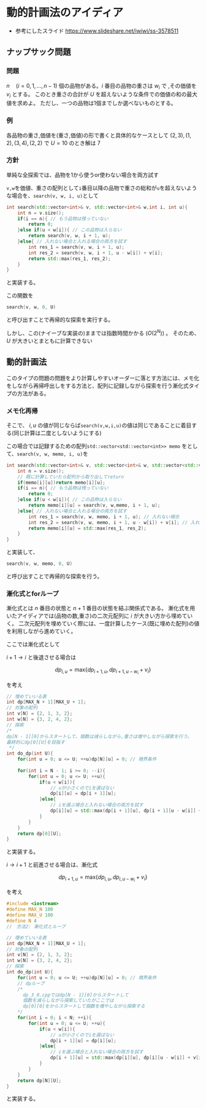 # 動的計画法のアイディア

- 参考にしたスライド 
https://www.slideshare.net/iwiwi/ss-3578511

## ナップサック問題

### 問題
$n \quad(i = 0,1,\ldots, n - 1)$ 個の品物がある。$i$ 番目の品物の重さは $w_i$ で ,その価値を $v_i$ とする。 
このとき重さの合計が $U$ を超えないような条件での価値の和の最大値を求めよ。
ただし、一つの品物は1個までしか選べないものとする。

### 例

各品物の重さ,価値を(重さ,価値)の形で書くと具体的なケースとして $(2,3),(1,2),(3,4),(2,2)$ で $U = 10$ のとき解は $7$

### 方針

単純な全探索では、品物を1から使うor使わない場合を両方試す

`v,w`を価値、重さの配列として`i`番目以降の品物で重さの総和が`u`を超えないような場合を、`search(v, w, i, u)`として

```C++
int search(std::vector<int>& v, std::vector<int>& w,int i, int u){
    int n = v.size();
    if(i == n){ // もう品物は残っていない
        return 0;
    }else if(u < w[i]){ // この品物は入らない
        return search(v, w, i + 1, u);
    }else{ // 入れない場合と入れる場合の両方を試す
        int res_1 = search(v, w, i + 1, u);
        int res_2 = search(v, w, i + 1, u - w[i]) + v[i];
        return std::max(res_1, res_2);
    }
}
```

と実装する。

この関数を

```C++
search(v, w, 0, U)
```

と呼び出すことで再帰的な探索を実行する。

しかし、この(ナイーブな実装の)ままでは指数時間かかる $(O(2^N))$ 。
そのため、$U$ が大きいとまともに計算できない

## 動的計画法

このタイプの問題の問題をより計算しやすいオーダーに落とす方法には、メモ化をしながら再帰呼出しをする方法と、配列に記録しながら探索を行う漸化式タイプの方法がある。

### メモ化再帰

そこで、 $i,u$ の値が同じならば`search(v,w,i,u)`の値は同じであることに着目する(同じ計算は二度としないようにする)

この場合では記録するための配列`std::vector<std::vector<int>> memo` をとして、`search(v, w, memo, i, u)`を

```C++
int search(std::vector<int>& v, std::vector<int>& w, std::vector<std::vector<int>>& memo,int i, int u){
    int n = v.size();
    // 既に計算していたら配列から取り出してreturn
    if(memo[i][u])return memo[i][u];
    if(i == n){ // もう品物は残っていない
        return 0;
    }else if(u < w[i]){ // この品物は入らない
        return memo[i][u] = search(v, w,memo, i + 1, u);
    }else{ // 入れない場合と入れる場合の両方を試す
        int res_1 = search(v, w, memo, i + 1, u); // 入れない場合
        int res_2 = search(v, w, memo, i + 1, u - w[i]) + v[i]; // 入れる場合
        return memo[i][u] = std::max(res_1, res_2);
    }
}
```

と実装して、

```C++
search(v, w, memo, 0, U)
```

と呼び出すことで再帰的な探索を行う。

### 漸化式とforループ

漸化式とは $n$ 番目の状態と $n+1$ 番目の状態を結ぶ関係式である。
漸化式を用いたアイディアでは(品物の数,重さ)の二次元配列に $i$ が大きい方から埋めていく。
二次元配列を埋めていく際には、一度計算したケース(既に埋めた配列)の値を利用しながら進めていく。

ここでは漸化式として

$i + 1 \rightarrow i$ と後退させる場合は

$$
dp_{i,u} = \text{max} \{dp_{i+1,u}, dp_{i + 1, u - w_i} + v_i\}
$$


を考え

```C++
// 埋めていいる表
int dp[MAX_N + 1][MAX_U + 1];
// 対象の配列
int v[N] = {2, 1, 3, 2};
int w[N] = {3, 2, 4, 2};
// 探索
/*
dp[N - 1][0]からスタートして、個数は減らしながら,重さは増やしながら探索を行う。 
最終的にdp[0][U]を目指す
 */
int do_dp(int U){
    for(int u = 0; u <= U; ++u)dp[N][u] = 0; // 境界条件
                                             
    for(int i = N - 1; i >= 0; --i){
        for(int u = 0; u <= U; ++u){
            if(u < w[i]){ 
                // uが小さくのでiを選ばない
                dp[i][u] = dp[i + 1][u];
            }else{
                // iを選ぶ場合と入れない場合の両方を試す
                dp[i][u] = std::max(dp[i + 1][u], dp[i + 1][u - w[i]] + v[i]);
            }
        }
    }
    return dp[0][U];
}
```

と実装する。

$i \rightarrow i + 1$ と前進させる場合は、漸化式

$$
dp_{i + 1,u} = \text{max} \{dp_{i,u}, dp_{i, u - w_i} + v_i\}
$$

を考え

```C++
#include <iostream>
#define MAX_N 100
#define MAX_U 100
#define N 4
//　方法2: 漸化式とループ

// 埋めていいる表
int dp[MAX_N + 1][MAX_U + 1];
// 対象の配列
int v[N] = {2, 1, 3, 2};
int w[N] = {3, 2, 4, 2};
// 探索
int do_dp(int U){
    for(int u = 0; u <= U; ++u)dp[N][u] = 0; // 境界条件
    // dpループ     
    /* 
      dp_3_0.cppではdp[N - 1][0]からスタートして
      個数を減らしながら探索していたがここでは
      dp[0][0]をからスタートして個数を増やしながら探索する
    */
    for(int i = 0; i < N; ++i){
        for(int u = 0; u <= U; ++u){
            if(u < w[i]){ 
                // uが小さくのでiを選ばない
                dp[i + 1][u] = dp[i][u];
            }else{
                // iを選ぶ場合と入れない場合の両方を試す
                dp[i + 1][u] = std::max(dp[i][u], dp[i][u - w[i]] + v[i]);
            }
        }
    }
    return dp[N][U];
}
```

と実装する。
